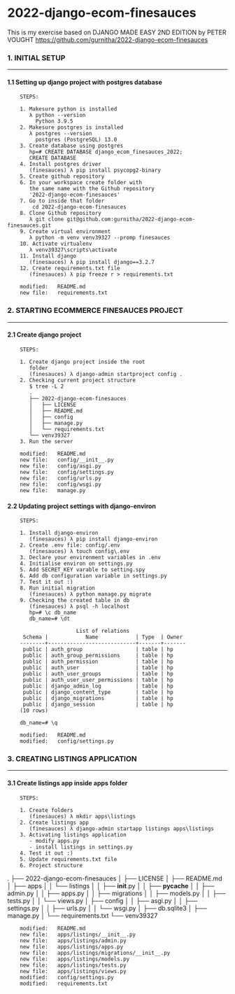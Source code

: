 # 2022-django-ecom-finesauces
This is my exercise based on DJANGO MADE EASY 2ND EDITION by PETER VOUGHT
https://github.com/gurnitha/2022-django-ecom-finesauces



### 1. INITIAL SETUP
--------------------

#### 1.1 Setting up django project with postgres database 

        STEPS:

        1. Makesure python is installed
           λ python --version
             Python 3.9.5 
        2. Makesure postgres is installed
           λ postgres --version
             postgres (PostgreSQL) 13.0
        3. Create database using postgres
           hp=# CREATE DATABASE django_ecom_finesauces_2022;
           CREATE DATABASE
        4. Install postgres driver
           (finesauces) λ pip install psycopg2-binary
        5. Create github repository
        6. In your workspace create folder with
           the same name with the Github repository
           '2022-django-ecom-finesauces'
        7. Go to inside that folder
        	cd 2022-django-ecom-finesauces
        8. Clone Github repository
           λ git clone git@github.com:gurnitha/2022-django-ecom-finesauces.git
        9. Create virtual environment
           λ python -m venv venv39327 --promp finesauces
        10. Activate virtualenv
           λ venv39327\scripts\activate
        11. Install django
           (finesauces) λ pip install django==3.2.7
        12. Create requirements.txt file
           (finesauces) λ pip freeze r > requirements.txt      

        modified:   README.md
        new file:   requirements.txt



### 2. STARTING ECOMMERCE FINESAUCES PROJECT
--------------------------------------------


#### 2.1 Create django project

        STEPS:

        1. Create django project inside the root
           folder
           (finesauces) λ django-admin startproject config .
        2. Checking current project structure
           $ tree -L 2
           .
           ├── 2022-django-ecom-finesauces
           │   ├── LICENSE
           │   ├── README.md
           │   ├── config
           │   ├── manage.py
           │   └── requirements.txt
           └── venv39327
        3. Run the server  

        modified:   README.md
        new file:   config/__init__.py
        new file:   config/asgi.py
        new file:   config/settings.py
        new file:   config/urls.py
        new file:   config/wsgi.py
        new file:   manage.py


#### 2.2 Updating project settings with django-environ

        STEPS:

        1. Install django-environ
           (finesauces) λ pip install django-environ
        2. Create .env file: config/.env
           (finesauces) λ touch config\.env
        3. Declare your environment variables in .env
        4. Initialise environ on settings.py 
        5. Add SECRET_KEY varable to setting.spy
        6. Add db configuration variable in settings.py
        7. Test it out :)
        8. Run initial migration
           (finesauces) λ python manage.py migrate
        9. Checking the created table in db
           (finesauces) λ psql -h localhost
           hp=# \c db_name
           db_name=# \dt

                          List of relations
         Schema |            Name            | Type  | Owner
        --------+----------------------------+-------+-------
         public | auth_group                 | table | hp
         public | auth_group_permissions     | table | hp
         public | auth_permission            | table | hp
         public | auth_user                  | table | hp
         public | auth_user_groups           | table | hp
         public | auth_user_user_permissions | table | hp
         public | django_admin_log           | table | hp
         public | django_content_type        | table | hp
         public | django_migrations          | table | hp
         public | django_session             | table | hp
        (10 rows)

        db_name=# \q

        modified:   README.md
        modified:   config/settings.py



### 3. CREATING LISTINGS APPLICATION
------------------------------------


#### 3.1 Create listings app inside apps folder

        STEPS:

        1. Create folders
           (finesauces) λ mkdir apps\listings
        2. Create listings app
           (finesauces) λ django-admin startapp listings apps\listings
        3. Activating listings application
           - modify apps.py
           - install listings in settings.py
        4. Test it out :)
        5. Update requirements.txt file
        6. Project structure

.
            ├── 2022-django-ecom-finesauces
            │   ├── LICENSE
            │   ├── README.md
            │   ├── apps
            │   │   └── listings
            │   │       ├── __init__.py
            │   │       ├── __pycache__
            │   │       ├── admin.py
            │   │       ├── apps.py
            │   │       ├── migrations
            │   │       ├── models.py
            │   │       ├── tests.py
            │   │       └── views.py
            │   ├── config
            │   │   ├── asgi.py
            │   │   ├── settings.py
            │   │   ├── urls.py
            │   │   └── wsgi.py
            │   ├── db.sqlite3
            │   ├── manage.py
            │   └── requirements.txt
            └── venv39327

        modified:   README.md
        new file:   apps/listings/__init__.py
        new file:   apps/listings/admin.py
        new file:   apps/listings/apps.py
        new file:   apps/listings/migrations/__init__.py
        new file:   apps/listings/models.py
        new file:   apps/listings/tests.py
        new file:   apps/listings/views.py
        modified:   config/settings.py
        modified:   requirements.txt






















































































































































